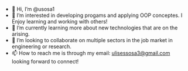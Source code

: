 - 👋 Hi, I’m @usosa1
- 👀 I’m interested in developing progams and applying OOP conceptes. I Enjoy learning and working with others!
- 🌱 I’m currently learning more about new technologies that are on the arising. 
- 💞️ I’m looking to collaborate on multiple sectors in the job market in engineering or research.
- 📫 How to reach me is through my email: ulisessosa3@gmail.com  looking forward to connect!

<!---
usosa1/usosa1 is a ✨ special ✨ repository because its `README.md` (this file) appears on your GitHub profile.
You can click the Preview link to take a look at your changes.
--->
